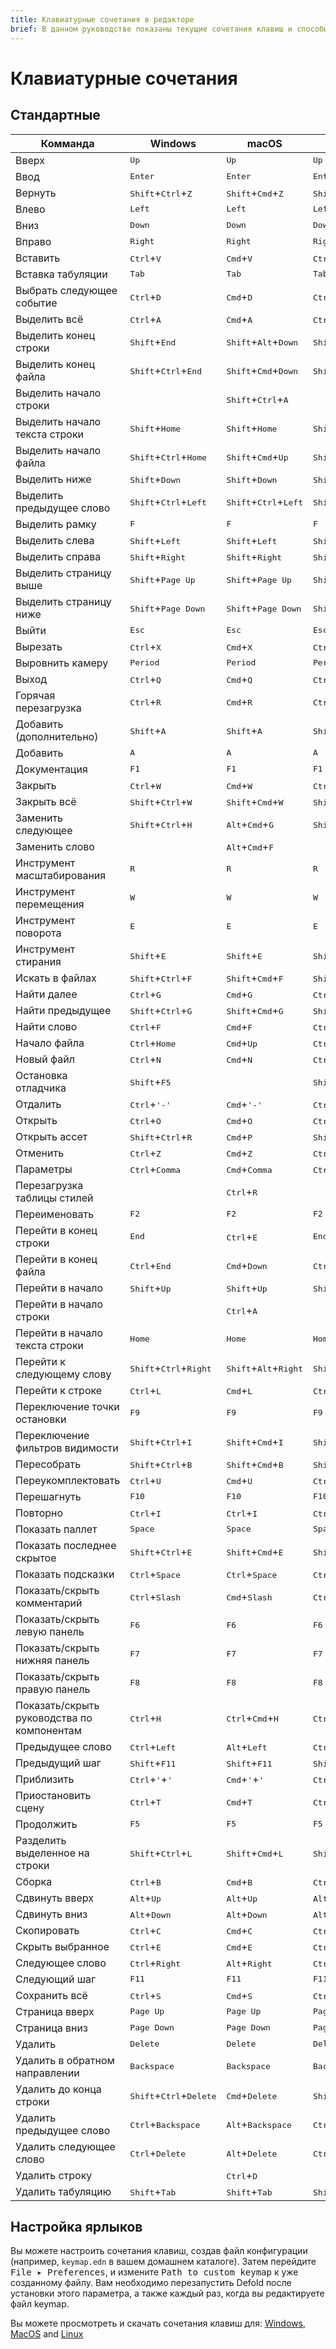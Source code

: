 ```yaml
---
title: Клавиатурные сочетания в редакторе
brief: В данном руководстве показаны текущие сочетания клавиш и способы их настройки.
---
```


# Клавиатурные сочетания

## Стандартные

| Комманда | Windows | macOS | Linux |
|---------|---------|-------|-------|
| Вверх | <kbd>Up</kbd> | <kbd>Up</kbd> | <kbd>Up</kbd> |
| Ввод | <kbd>Enter</kbd> | <kbd>Enter</kbd> | <kbd>Enter</kbd> |
| Вернуть | <kbd>Shift</kbd>+<kbd>Ctrl</kbd>+<kbd>Z</kbd> | <kbd>Shift</kbd>+<kbd>Cmd</kbd>+<kbd>Z</kbd> | <kbd>Shift</kbd>+<kbd>Ctrl</kbd>+<kbd>Z</kbd> |
| Влево | <kbd>Left</kbd> | <kbd>Left</kbd> | <kbd>Left</kbd> |
| Вниз | <kbd>Down</kbd> | <kbd>Down</kbd> | <kbd>Down</kbd> |
| Вправо | <kbd>Right</kbd> | <kbd>Right</kbd> | <kbd>Right</kbd> |
| Вставить | <kbd>Ctrl</kbd>+<kbd>V</kbd> | <kbd>Cmd</kbd>+<kbd>V</kbd> | <kbd>Ctrl</kbd>+<kbd>V</kbd> |
| Вставка табуляции | <kbd>Tab</kbd> | <kbd>Tab</kbd> | <kbd>Tab</kbd> |
| Выбрать следующее событие | <kbd>Ctrl</kbd>+<kbd>D</kbd> | <kbd>Cmd</kbd>+<kbd>D</kbd> | <kbd>Ctrl</kbd>+<kbd>D</kbd> |
| Выделить всё | <kbd>Ctrl</kbd>+<kbd>A</kbd> | <kbd>Cmd</kbd>+<kbd>A</kbd> | <kbd>Ctrl</kbd>+<kbd>A</kbd> |
| Выделить конец строки | <kbd>Shift</kbd>+<kbd>End</kbd> | <kbd>Shift</kbd>+<kbd>Alt</kbd>+<kbd>Down</kbd> | <kbd>Shift</kbd>+<kbd>End</kbd> |
| Выделить конец файла | <kbd>Shift</kbd>+<kbd>Ctrl</kbd>+<kbd>End</kbd> | <kbd>Shift</kbd>+<kbd>Cmd</kbd>+<kbd>Down</kbd> | <kbd>Shift</kbd>+<kbd>Ctrl</kbd>+<kbd>End</kbd> |
| Выделить начало строки |  | <kbd>Shift</kbd>+<kbd>Ctrl</kbd>+<kbd>A</kbd> |  |
| Выделить начало текста строки | <kbd>Shift</kbd>+<kbd>Home</kbd> | <kbd>Shift</kbd>+<kbd>Home</kbd> | <kbd>Shift</kbd>+<kbd>Home</kbd> |
| Выделить начало файла | <kbd>Shift</kbd>+<kbd>Ctrl</kbd>+<kbd>Home</kbd> | <kbd>Shift</kbd>+<kbd>Cmd</kbd>+<kbd>Up</kbd> | <kbd>Shift</kbd>+<kbd>Ctrl</kbd>+<kbd>Home</kbd> |
| Выделить ниже | <kbd>Shift</kbd>+<kbd>Down</kbd> | <kbd>Shift</kbd>+<kbd>Down</kbd> | <kbd>Shift</kbd>+<kbd>Down</kbd> |
| Выделить предыдущее слово | <kbd>Shift</kbd>+<kbd>Ctrl</kbd>+<kbd>Left</kbd> | <kbd>Shift</kbd>+<kbd>Ctrl</kbd>+<kbd>Left</kbd> | <kbd>Shift</kbd>+<kbd>Ctrl</kbd>+<kbd>Left</kbd> |
| Выделить рамку | <kbd>F</kbd> | <kbd>F</kbd> | <kbd>F</kbd> |
| Выделить слева | <kbd>Shift</kbd>+<kbd>Left</kbd> | <kbd>Shift</kbd>+<kbd>Left</kbd> | <kbd>Shift</kbd>+<kbd>Left</kbd> |
| Выделить справа | <kbd>Shift</kbd>+<kbd>Right</kbd> | <kbd>Shift</kbd>+<kbd>Right</kbd> | <kbd>Shift</kbd>+<kbd>Right</kbd> |
| Выделить страницу выше | <kbd>Shift</kbd>+<kbd>Page Up</kbd> | <kbd>Shift</kbd>+<kbd>Page Up</kbd> | <kbd>Shift</kbd>+<kbd>Page Up</kbd> |
| Выделить страницу ниже | <kbd>Shift</kbd>+<kbd>Page Down</kbd> | <kbd>Shift</kbd>+<kbd>Page Down</kbd> | <kbd>Shift</kbd>+<kbd>Page Down</kbd> |
| Выйти | <kbd>Esc</kbd> | <kbd>Esc</kbd> | <kbd>Esc</kbd> |
| Вырезать | <kbd>Ctrl</kbd>+<kbd>X</kbd> | <kbd>Cmd</kbd>+<kbd>X</kbd> | <kbd>Ctrl</kbd>+<kbd>X</kbd> |
| Выровнить камеру | <kbd>Period</kbd> | <kbd>Period</kbd> | <kbd>Period</kbd> |
| Выход | <kbd>Ctrl</kbd>+<kbd>Q</kbd> | <kbd>Cmd</kbd>+<kbd>Q</kbd> | <kbd>Ctrl</kbd>+<kbd>Q</kbd> |
| Горячая перезагрузка | <kbd>Ctrl</kbd>+<kbd>R</kbd> | <kbd>Cmd</kbd>+<kbd>R</kbd> | <kbd>Ctrl</kbd>+<kbd>R</kbd> |
| Добавить (дополнительно) | <kbd>Shift</kbd>+<kbd>A</kbd> | <kbd>Shift</kbd>+<kbd>A</kbd> | <kbd>Shift</kbd>+<kbd>A</kbd> |
| Добавить | <kbd>A</kbd> | <kbd>A</kbd> | <kbd>A</kbd> |
| Документация | <kbd>F1</kbd> | <kbd>F1</kbd> | <kbd>F1</kbd> |
| Закрыть | <kbd>Ctrl</kbd>+<kbd>W</kbd> | <kbd>Cmd</kbd>+<kbd>W</kbd> | <kbd>Ctrl</kbd>+<kbd>W</kbd> |
| Закрыть всё | <kbd>Shift</kbd>+<kbd>Ctrl</kbd>+<kbd>W</kbd> | <kbd>Shift</kbd>+<kbd>Cmd</kbd>+<kbd>W</kbd> | <kbd>Shift</kbd>+<kbd>Ctrl</kbd>+<kbd>W</kbd> |
| Заменить следующее | <kbd>Shift</kbd>+<kbd>Ctrl</kbd>+<kbd>H</kbd> | <kbd>Alt</kbd>+<kbd>Cmd</kbd>+<kbd>G</kbd> | <kbd>Shift</kbd>+<kbd>Ctrl</kbd>+<kbd>H</kbd> |
| Заменить слово |  | <kbd>Alt</kbd>+<kbd>Cmd</kbd>+<kbd>F</kbd> |  |
| Инструмент масштабирования | <kbd>R</kbd> | <kbd>R</kbd> | <kbd>R</kbd> |
| Инструмент перемещения | <kbd>W</kbd> | <kbd>W</kbd> | <kbd>W</kbd> |
| Инструмент поворота | <kbd>E</kbd> | <kbd>E</kbd> | <kbd>E</kbd> |
| Инструмент стирания | <kbd>Shift</kbd>+<kbd>E</kbd> | <kbd>Shift</kbd>+<kbd>E</kbd> | <kbd>Shift</kbd>+<kbd>E</kbd> |
| Искать в файлах | <kbd>Shift</kbd>+<kbd>Ctrl</kbd>+<kbd>F</kbd> | <kbd>Shift</kbd>+<kbd>Cmd</kbd>+<kbd>F</kbd> | <kbd>Shift</kbd>+<kbd>Ctrl</kbd>+<kbd>F</kbd> |
| Найти далее | <kbd>Ctrl</kbd>+<kbd>G</kbd> | <kbd>Cmd</kbd>+<kbd>G</kbd> | <kbd>Ctrl</kbd>+<kbd>G</kbd> |
| Найти предыдущее | <kbd>Shift</kbd>+<kbd>Ctrl</kbd>+<kbd>G</kbd> | <kbd>Shift</kbd>+<kbd>Cmd</kbd>+<kbd>G</kbd> | <kbd>Shift</kbd>+<kbd>Ctrl</kbd>+<kbd>G</kbd> |
| Найти слово | <kbd>Ctrl</kbd>+<kbd>F</kbd> | <kbd>Cmd</kbd>+<kbd>F</kbd> | <kbd>Ctrl</kbd>+<kbd>F</kbd> |
| Начало файла | <kbd>Ctrl</kbd>+<kbd>Home</kbd> | <kbd>Cmd</kbd>+<kbd>Up</kbd> | <kbd>Ctrl</kbd>+<kbd>Home</kbd> |
| Новый файл | <kbd>Ctrl</kbd>+<kbd>N</kbd> | <kbd>Cmd</kbd>+<kbd>N</kbd> | <kbd>Ctrl</kbd>+<kbd>N</kbd> |
| Остановка отладчика | <kbd>Shift</kbd>+<kbd>F5</kbd> |  | <kbd>Shift</kbd>+<kbd>F5</kbd> |
| Отдалить | <kbd>Ctrl</kbd>+<kbd>'-'</kbd> | <kbd>Cmd</kbd>+<kbd>'-'</kbd> | <kbd>Ctrl</kbd>+<kbd>'-'</kbd> |
| Открыть | <kbd>Ctrl</kbd>+<kbd>O</kbd> | <kbd>Cmd</kbd>+<kbd>O</kbd> | <kbd>Ctrl</kbd>+<kbd>O</kbd> |
| Открыть ассет | <kbd>Shift</kbd>+<kbd>Ctrl</kbd>+<kbd>R</kbd> | <kbd>Cmd</kbd>+<kbd>P</kbd> | <kbd>Shift</kbd>+<kbd>Ctrl</kbd>+<kbd>R</kbd> |
| Отменить | <kbd>Ctrl</kbd>+<kbd>Z</kbd> | <kbd>Cmd</kbd>+<kbd>Z</kbd> | <kbd>Ctrl</kbd>+<kbd>Z</kbd> |
| Параметры | <kbd>Ctrl</kbd>+<kbd>Comma</kbd> | <kbd>Cmd</kbd>+<kbd>Comma</kbd> | <kbd>Ctrl</kbd>+<kbd>Comma</kbd> |
| Перезагрузка таблицы стилей |  | <kbd>Ctrl</kbd>+<kbd>R</kbd> |  |
| Переименовать | <kbd>F2</kbd> | <kbd>F2</kbd> | <kbd>F2</kbd> |
| Перейти в конец строки | <kbd>End</kbd> | <kbd>Ctrl</kbd>+<kbd>E</kbd> | <kbd>End</kbd> |
| Перейти в конец файла | <kbd>Ctrl</kbd>+<kbd>End</kbd> | <kbd>Cmd</kbd>+<kbd>Down</kbd> | <kbd>Ctrl</kbd>+<kbd>End</kbd> |
| Перейти в начало | <kbd>Shift</kbd>+<kbd>Up</kbd> | <kbd>Shift</kbd>+<kbd>Up</kbd> | <kbd>Shift</kbd>+<kbd>Up</kbd> |
| Перейти в начало строки |  | <kbd>Ctrl</kbd>+<kbd>A</kbd> |  |
| Перейти в начало текста строки | <kbd>Home</kbd> | <kbd>Home</kbd> | <kbd>Home</kbd> |
| Перейти к следующему слову | <kbd>Shift</kbd>+<kbd>Ctrl</kbd>+<kbd>Right</kbd> | <kbd>Shift</kbd>+<kbd>Alt</kbd>+<kbd>Right</kbd> | <kbd>Shift</kbd>+<kbd>Ctrl</kbd>+<kbd>Right</kbd> |
| Перейти к строке | <kbd>Ctrl</kbd>+<kbd>L</kbd> | <kbd>Cmd</kbd>+<kbd>L</kbd> | <kbd>Ctrl</kbd>+<kbd>L</kbd> |
| Переключение точки остановки | <kbd>F9</kbd> | <kbd>F9</kbd> | <kbd>F9</kbd> |
| Переключение фильтров видимости | <kbd>Shift</kbd>+<kbd>Ctrl</kbd>+<kbd>I</kbd> | <kbd>Shift</kbd>+<kbd>Cmd</kbd>+<kbd>I</kbd> | <kbd>Shift</kbd>+<kbd>Ctrl</kbd>+<kbd>I</kbd> |
| Пересобрать | <kbd>Shift</kbd>+<kbd>Ctrl</kbd>+<kbd>B</kbd> | <kbd>Shift</kbd>+<kbd>Cmd</kbd>+<kbd>B</kbd> | <kbd>Shift</kbd>+<kbd>Ctrl</kbd>+<kbd>B</kbd> |
| Переукомплектовать | <kbd>Ctrl</kbd>+<kbd>U</kbd> | <kbd>Cmd</kbd>+<kbd>U</kbd> | <kbd>Ctrl</kbd>+<kbd>U</kbd> |
| Перешагнуть | <kbd>F10</kbd> | <kbd>F10</kbd> | <kbd>F10</kbd> |
| Повторно | <kbd>Ctrl</kbd>+<kbd>I</kbd> | <kbd>Ctrl</kbd>+<kbd>I</kbd> | <kbd>Ctrl</kbd>+<kbd>I</kbd> |
| Показать паллет | <kbd>Space</kbd> | <kbd>Space</kbd> | <kbd>Space</kbd> |
| Показать последнее скрытое | <kbd>Shift</kbd>+<kbd>Ctrl</kbd>+<kbd>E</kbd> | <kbd>Shift</kbd>+<kbd>Cmd</kbd>+<kbd>E</kbd> | <kbd>Shift</kbd>+<kbd>Ctrl</kbd>+<kbd>E</kbd> |
| Показать подсказки | <kbd>Ctrl</kbd>+<kbd>Space</kbd> | <kbd>Ctrl</kbd>+<kbd>Space</kbd> | <kbd>Ctrl</kbd>+<kbd>Space</kbd> |
| Показать/скрыть комментарий | <kbd>Ctrl</kbd>+<kbd>Slash</kbd> | <kbd>Cmd</kbd>+<kbd>Slash</kbd> | <kbd>Ctrl</kbd>+<kbd>Slash</kbd> |
| Показать/скрыть левую панель | <kbd>F6</kbd> | <kbd>F6</kbd> | <kbd>F6</kbd> |
| Показать/скрыть нижняя панель | <kbd>F7</kbd> | <kbd>F7</kbd> | <kbd>F7</kbd> |
| Показать/скрыть правую панель | <kbd>F8</kbd> | <kbd>F8</kbd> | <kbd>F8</kbd> |
| Показать/скрыть руководства по компонентам | <kbd>Ctrl</kbd>+<kbd>H</kbd> | <kbd>Ctrl</kbd>+<kbd>Cmd</kbd>+<kbd>H</kbd> | <kbd>Ctrl</kbd>+<kbd>H</kbd> |
| Предыдущее слово | <kbd>Ctrl</kbd>+<kbd>Left</kbd> | <kbd>Alt</kbd>+<kbd>Left</kbd> | <kbd>Ctrl</kbd>+<kbd>Left</kbd> |
| Предыдущий шаг | <kbd>Shift</kbd>+<kbd>F11</kbd> | <kbd>Shift</kbd>+<kbd>F11</kbd> | <kbd>Shift</kbd>+<kbd>F11</kbd> |
| Приблизить | <kbd>Ctrl</kbd>+<kbd>'</kbd>+<kbd>'</kbd> | <kbd>Cmd</kbd>+<kbd>'</kbd>+<kbd>'</kbd> | <kbd>Ctrl</kbd>+<kbd>'</kbd>+<kbd>'</kbd> |
| Приостановить сцену | <kbd>Ctrl</kbd>+<kbd>T</kbd> | <kbd>Cmd</kbd>+<kbd>T</kbd> | <kbd>Ctrl</kbd>+<kbd>T</kbd> |
| Продолжить | <kbd>F5</kbd> | <kbd>F5</kbd> | <kbd>F5</kbd> |
| Разделить выделенное на строки | <kbd>Shift</kbd>+<kbd>Ctrl</kbd>+<kbd>L</kbd> | <kbd>Shift</kbd>+<kbd>Cmd</kbd>+<kbd>L</kbd> | <kbd>Shift</kbd>+<kbd>Ctrl</kbd>+<kbd>L</kbd> |
| Сборка | <kbd>Ctrl</kbd>+<kbd>B</kbd> | <kbd>Cmd</kbd>+<kbd>B</kbd> | <kbd>Ctrl</kbd>+<kbd>B</kbd> |
| Сдвинуть вверх | <kbd>Alt</kbd>+<kbd>Up</kbd> | <kbd>Alt</kbd>+<kbd>Up</kbd> | <kbd>Alt</kbd>+<kbd>Up</kbd> |
| Сдвинуть вниз | <kbd>Alt</kbd>+<kbd>Down</kbd> | <kbd>Alt</kbd>+<kbd>Down</kbd> | <kbd>Alt</kbd>+<kbd>Down</kbd> |
| Скопировать | <kbd>Ctrl</kbd>+<kbd>C</kbd> | <kbd>Cmd</kbd>+<kbd>C</kbd> | <kbd>Ctrl</kbd>+<kbd>C</kbd> |
| Скрыть выбранное | <kbd>Ctrl</kbd>+<kbd>E</kbd> | <kbd>Cmd</kbd>+<kbd>E</kbd> | <kbd>Ctrl</kbd>+<kbd>E</kbd> |
| Следующее слово | <kbd>Ctrl</kbd>+<kbd>Right</kbd> | <kbd>Alt</kbd>+<kbd>Right</kbd> | <kbd>Ctrl</kbd>+<kbd>Right</kbd> |
| Следующий шаг | <kbd>F11</kbd> | <kbd>F11</kbd> | <kbd>F11</kbd> |
| Сохранить всё | <kbd>Ctrl</kbd>+<kbd>S</kbd> | <kbd>Cmd</kbd>+<kbd>S</kbd> | <kbd>Ctrl</kbd>+<kbd>S</kbd> |
| Страница вверх | <kbd>Page Up</kbd> | <kbd>Page Up</kbd> | <kbd>Page Up</kbd> |
| Страница вниз | <kbd>Page Down</kbd> | <kbd>Page Down</kbd> | <kbd>Page Down</kbd> |
| Удалить | <kbd>Delete</kbd> | <kbd>Delete</kbd> | <kbd>Delete</kbd> |
| Удалить в обратном направлении | <kbd>Backspace</kbd> | <kbd>Backspace</kbd> | <kbd>Backspace</kbd> |
| Удалить до конца строки | <kbd>Shift</kbd>+<kbd>Ctrl</kbd>+<kbd>Delete</kbd> | <kbd>Cmd</kbd>+<kbd>Delete</kbd> | <kbd>Shift</kbd>+<kbd>Ctrl</kbd>+<kbd>Delete</kbd> |
| Удалить предыдущее слово | <kbd>Ctrl</kbd>+<kbd>Backspace</kbd> | <kbd>Alt</kbd>+<kbd>Backspace</kbd> | <kbd>Ctrl</kbd>+<kbd>Backspace</kbd> |
| Удалить следующее слово | <kbd>Ctrl</kbd>+<kbd>Delete</kbd> | <kbd>Alt</kbd>+<kbd>Delete</kbd> | <kbd>Ctrl</kbd>+<kbd>Delete</kbd> |
| Удалить строку |  | <kbd>Ctrl</kbd>+<kbd>D</kbd> |  |
| Удалить табуляцию | <kbd>Shift</kbd>+<kbd>Tab</kbd> | <kbd>Shift</kbd>+<kbd>Tab</kbd> | <kbd>Shift</kbd>+<kbd>Tab</kbd>  |


## Настройка ярлыков

Вы можете настроить сочетания клавиш, создав файл конфигурации (например, `keymap.edn` в вашем домашнем каталоге). Затем перейдите <kbd>File ▸ Preferences</kbd>, и измените <kbd>Path to custom keymap</kbd> к уже созданному файлу. Вам необходимо перезапустить Defold после установки этого параметра, а также каждый раз, когда вы редактируете файл keymap.

Вы можете просмотреть и скачать сочетания клавиш для: [Windows](examples/keymap_win.edn), [MacOS](examples/keymap_macos.edn) and [Linux](examples/keymap_linux.edn)
